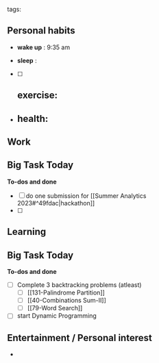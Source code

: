 tags: 
## Personal habits

- **wake up** : 9:35 am

- **sleep** :

- [ ] **exercise**:
	- 

-  **health**: 
	- 



## Work

Big Task Today 
- 


**To-dos and done**
- [ ] do one submission for [[Summer Analytics 2023#^49fdac|hackathon]]
- [ ] 

## Learning

Big Task Today 
- 


**To-dos and done**
- [ ] Complete 3 backtracking problems (atleast)
	- [ ] [[131-Palindrome Partition]]
	- [ ] [[40-Combinations Sum-II]]
	- [ ] [[79-Word Search]]
- [ ] start Dynamic Programming
## Entertainment / Personal interest
- 